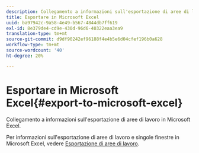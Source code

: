 ```yaml
---
description: Collegamento a informazioni sull'esportazione di aree di lavoro in Microsoft Excel.
title: Esportare in Microsoft Excel
uuid: ba97942c-9a58-4e49-b567-4844db7ff619
exl-id: 8e379de4-cd9e-430d-96d6-40322eaa3ea9
translation-type: tm+mt
source-git-commit: d9df90242ef96188f4e4b5e6d04cfef196b0a628
workflow-type: tm+mt
source-wordcount: '40'
ht-degree: 20%

---
```


# Esportare in Microsoft Excel{#export-to-microsoft-excel}

Collegamento a informazioni sull&#39;esportazione di aree di lavoro in Microsoft Excel.

Per informazioni sull&#39;esportazione di aree di lavoro e singole finestre in Microsoft Excel, vedere [Esportazione di aree di lavoro](../../../../home/c-get-started/c-work-worksp/c-ex-wksp.md#concept-27e4457bd14b43f198071e38d85d6d2f).
